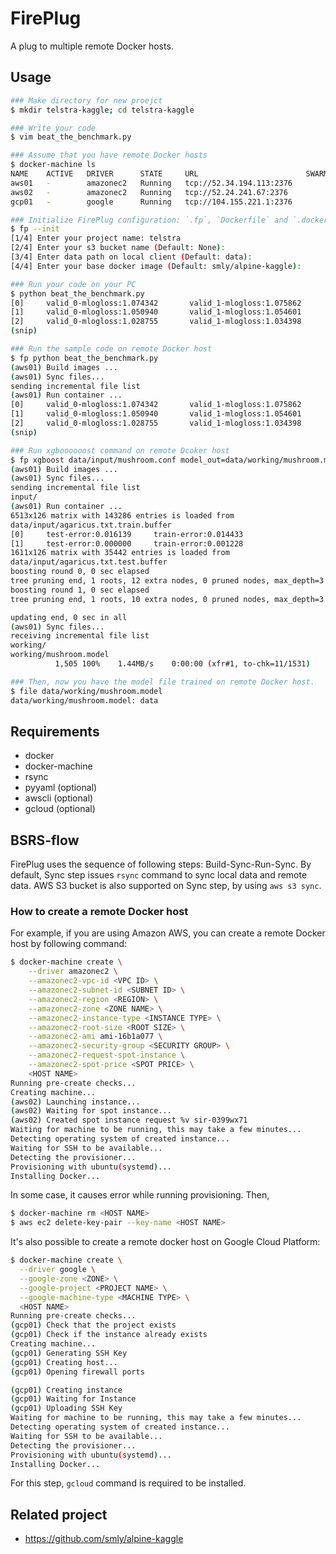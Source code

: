 # FirePlug

A plug to multiple remote Docker hosts.

## Usage

```bash
### Make directory for new proejct
$ mkdir telstra-kaggle; cd telstra-kaggle

### Write your code
$ vim beat_the_benchmark.py

### Assume that you have remote Docker hosts
$ docker-machine ls
NAME    ACTIVE   DRIVER      STATE     URL                        SWARM   DOCKER    ERRORS
aws01   -        amazonec2   Running   tcp://52.34.194.113:2376           v1.10.2
aws02   -        amazonec2   Running   tcp://52.24.241.67:2376            v1.10.2
gcp01   -        google      Running   tcp://104.155.221.1:2376           v1.10.2

### Initialize FirePlug configuration: `.fp`, `Dockerfile` and `.dockerignore` are generated.
$ fp --init
[1/4] Enter your project name: telstra
[2/4] Enter your s3 bucket name (Default: None):
[3/4] Enter data path on local client (Default: data):
[4/4] Enter your base docker image (Default: smly/alpine-kaggle):

### Run your code on your PC
$ python beat_the_benchmark.py
[0]     valid_0-mlogloss:1.074342       valid_1-mlogloss:1.075862
[1]     valid_0-mlogloss:1.050940       valid_1-mlogloss:1.054601
[2]     valid_0-mlogloss:1.028755       valid_1-mlogloss:1.034398
(snip)

### Run the sample code on remote Docker host
$ fp python beat_the_benchmark.py
(aws01) Build images ...
(aws01) Sync files...
sending incremental file list
(aws01) Run container ...
[0]     valid_0-mlogloss:1.074342       valid_1-mlogloss:1.075862
[1]     valid_0-mlogloss:1.050940       valid_1-mlogloss:1.054601
[2]     valid_0-mlogloss:1.028755       valid_1-mlogloss:1.034398
(snip)

### Run xgboooooost command on remote Dcoker host
$ fp xgboost data/input/mushroom.conf model_out=data/working/mushroom.model
(aws01) Build images ...
(aws01) Sync files...
sending incremental file list
input/
(aws01) Run container ...
6513x126 matrix with 143286 entries is loaded from
data/input/agaricus.txt.train.buffer
[0]     test-error:0.016139     train-error:0.014433
[1]     test-error:0.000000     train-error:0.001228
1611x126 matrix with 35442 entries is loaded from
data/input/agaricus.txt.test.buffer
boosting round 0, 0 sec elapsed
tree pruning end, 1 roots, 12 extra nodes, 0 pruned nodes, max_depth=3
boosting round 1, 0 sec elapsed
tree pruning end, 1 roots, 10 extra nodes, 0 pruned nodes, max_depth=3

updating end, 0 sec in all
(aws01) Sync files...
receiving incremental file list
working/
working/mushroom.model
          1,505 100%    1.44MB/s    0:00:00 (xfr#1, to-chk=11/1531)

### Then, now you have the model file trained on remote Docker host.
$ file data/working/mushroom.model
data/working/mushroom.model: data
```

## Requirements

* docker
* docker-machine
* rsync
* pyyaml (optional)
* awscli (optional)
* gcloud (optional)

## BSRS-flow

FirePlug uses the sequence of following steps: Build-Sync-Run-Sync.
By default, Sync step issues `rsync` command to sync local data and remote data.
AWS S3 bucket is also supported on Sync step, by using `aws s3 sync`.

### How to create a remote Docker host

For example, if you are using Amazon AWS, you can create a remote Docker host by following command:

```bash
$ docker-machine create \
    --driver amazonec2 \
    --amazonec2-vpc-id <VPC ID> \
    --amazonec2-subnet-id <SUBNET ID> \
    --amazonec2-region <REGION> \
    --amazonec2-zone <ZONE NAME> \
    --amazonec2-instance-type <INSTANCE TYPE> \
    --amazonec2-root-size <ROOT SIZE> \
    --amazonec2-ami ami-16b1a077 \
    --amazonec2-security-group <SECURITY GROUP> \
    --amazonec2-request-spot-instance \
    --amazonec2-spot-price <SPOT PRICE> \
    <HOST NAME>
Running pre-create checks...
Creating machine...
(aws02) Launching instance...
(aws02) Waiting for spot instance...
(aws02) Created spot instance request %v sir-0399wx71
Waiting for machine to be running, this may take a few minutes...
Detecting operating system of created instance...
Waiting for SSH to be available...
Detecting the provisioner...
Provisioning with ubuntu(systemd)...
Installing Docker...
```

In some case, it causes error while running provisioning. Then,

```bash
$ docker-machine rm <HOST NAME>
$ aws ec2 delete-key-pair --key-name <HOST NAME>
```

It's also possible to create a remote docker host on Google Cloud Platform:

```bash
$ docker-machine create \
  --driver google \
  --google-zone <ZONE> \
  --google-project <PROJECT NAME> \
  --google-machine-type <MACHINE TYPE> \
  <HOST NAME>
Running pre-create checks...
(gcp01) Check that the project exists
(gcp01) Check if the instance already exists
Creating machine...
(gcp01) Generating SSH Key
(gcp01) Creating host...
(gcp01) Opening firewall ports

(gcp01) Creating instance
(gcp01) Waiting for Instance
(gcp01) Uploading SSH Key
Waiting for machine to be running, this may take a few minutes...
Detecting operating system of created instance...
Waiting for SSH to be available...
Detecting the provisioner...
Provisioning with ubuntu(systemd)...
Installing Docker...
```

For this step, `gcloud` command is required to be installed.

## Related project

* https://github.com/smly/alpine-kaggle
